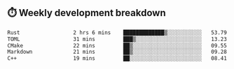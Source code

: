 ## ⏱️ Weekly development breakdown
<!--START_SECTION:waka-->

```txt
Rust                 2 hrs 6 mins    █████████████▒░░░░░░░░░░░   53.79 %
TOML                 31 mins         ███▒░░░░░░░░░░░░░░░░░░░░░   13.23 %
CMake                22 mins         ██▒░░░░░░░░░░░░░░░░░░░░░░   09.55 %
Markdown             21 mins         ██▒░░░░░░░░░░░░░░░░░░░░░░   09.28 %
C++                  19 mins         ██░░░░░░░░░░░░░░░░░░░░░░░   08.41 %
```

<!--END_SECTION:waka-->
